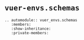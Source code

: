 # `vuer-envs.schemas`

```{eval-rst}
.. automodule:: vuer_envs.schemas
   :members: 
   :show-inheritance: 
   :private-members:
```